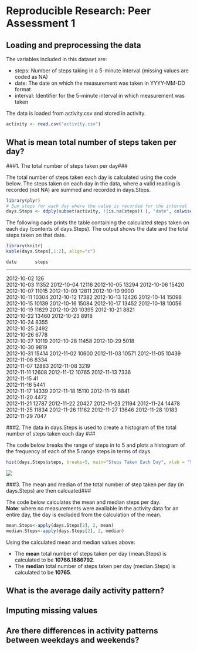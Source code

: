 # Reproducible Research: Peer Assessment 1



## Loading and preprocessing the data


The variables included in this dataset are:  

- steps: Number of steps taking in a 5-minute interval (missing values are coded as NA)
- date: The date on which the measurement was taken in YYYY-MM-DD format
- interval: Identifier for the 5-minute interval in which measurement was taken


The data is loaded from activity.csv and stored in activity. 


```r
activity <- read.csv("activity.csv") 
```

## What is mean total number of steps taken per day?


###1. The total number of steps taken per day###

The total number of steps taken each day is calculated using the code below. The steps taken on each day in the data, where a valid reading is recorded (not NA) are summed and recorded in days.Steps. 


```r
library(plyr)
# Sum steps for each day where the value is recorded for the interval
days.Steps <- ddply(subset(activity, !(is.na(steps)) ), "date", colwise(sum))
```

The following cade prints the table containing the calculated steps taken on each day (contents of days.Steps). The output shows the date and the total steps taken on that date.   


```r
library(knitr)
kable(days.Steps[,1:2], align="c")
```

    date       steps 
------------  -------
 2012-10-02     126  
 2012-10-03    11352 
 2012-10-04    12116 
 2012-10-05    13294 
 2012-10-06    15420 
 2012-10-07    11015 
 2012-10-09    12811 
 2012-10-10    9900  
 2012-10-11    10304 
 2012-10-12    17382 
 2012-10-13    12426 
 2012-10-14    15098 
 2012-10-15    10139 
 2012-10-16    15084 
 2012-10-17    13452 
 2012-10-18    10056 
 2012-10-19    11829 
 2012-10-20    10395 
 2012-10-21    8821  
 2012-10-22    13460 
 2012-10-23    8918  
 2012-10-24    8355  
 2012-10-25    2492  
 2012-10-26    6778  
 2012-10-27    10119 
 2012-10-28    11458 
 2012-10-29    5018  
 2012-10-30    9819  
 2012-10-31    15414 
 2012-11-02    10600 
 2012-11-03    10571 
 2012-11-05    10439 
 2012-11-06    8334  
 2012-11-07    12883 
 2012-11-08    3219  
 2012-11-11    12608 
 2012-11-12    10765 
 2012-11-13    7336  
 2012-11-15     41   
 2012-11-16    5441  
 2012-11-17    14339 
 2012-11-18    15110 
 2012-11-19    8841  
 2012-11-20    4472  
 2012-11-21    12787 
 2012-11-22    20427 
 2012-11-23    21194 
 2012-11-24    14478 
 2012-11-25    11834 
 2012-11-26    11162 
 2012-11-27    13646 
 2012-11-28    10183 
 2012-11-29    7047  
   
###2. The data in days.Steps is used to create a histogram of the total number of steps taken each day ###   

The code below breaks the range of steps in to 5 and plots a histogram of the frequency of each of the 5 range steps in terms of days.


```r
hist(days.Steps$steps, breaks=5, main="Steps Taken Each Day", xlab = "Steps taken", ylab="Number of days (frequency)")
```

![](PA1_files/figure-html/plotstepshist-1.png) 


###3. The mean and median of the total number of step taken per day (in days.Steps) are then calcuated###

The code below calculates the mean and median steps per day.   
**Note**: where no measurements were available in the activity data for an entire day, the day is excluded from the calculation of the mean.   


```r
mean.Steps<-apply(days.Steps[2], 2, mean)
median.Steps<-apply(days.Steps[2], 2, median)
```


Using the calculated mean and median values above: 

- The **mean** total number of steps taken per day (mean.Steps) is calculated to be **10766.1886792**.   
- The **median** total number of steps taken per day (median.Steps) is calculated to be **10765**.   

## What is the average daily activity pattern?



## Imputing missing values



## Are there differences in activity patterns between weekdays and weekends?
